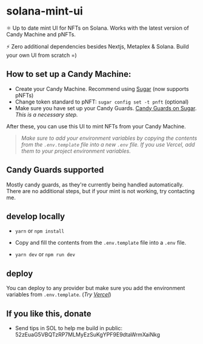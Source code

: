 # solana-mint-ui

⚛️ Up to date mint UI for NFTs on Solana. Works with the latest version of Candy Machine and pNFTs.

⚡ Zero additional dependencies besides Nextjs, Metaplex & Solana. Build your own UI from scratch =)

## How to set up a Candy Machine:

- Create your Candy Machine. Recommend using [Sugar](https://developers.metaplex.com/candy-machine/sugar/installation) (now supports pNFTs)
- Change token standard to pNFT: `sugar config set -t pnft` (optional)
- Make sure you have set up your Candy Guards. [Candy Guards on Sugar](https://developers.metaplex.com/candy-machine/sugar/commands/guard). _This is a necessary step._

After these, you can use this UI to mint NFTs from your Candy Machine.

> _Make sure to add your environment variables by copying the contents from the `.env.template` file into a new `.env` file. If you use Vercel, add them to your project environment variables._

## Candy Guards supported

Mostly candy guards, as they're currently being handled automatically. There are no additional steps, but if your mint is not working, try contacting me.

## develop locally

- `yarn` or `npm install`

- Copy and fill the contents from the `.env.template` file into a `.env` file.

- `yarn dev` or `npm run dev`

## deploy

You can deploy to any provider but make sure you add the environment variables from `.env.template`. (_Try [Vercel](https://vercel.com/new)_)

## If you like this, donate

- Send tips in SOL to help me build in public: 52zEuaG5VBQTzRP7MLMyEzSuKgYPF9E9dtaWrmXaiNkg
